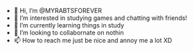 - 👋 Hi, I’m @MYRABTSFOREVER
- 👀 I’m interested in studying games and chatting with friends!
- 🌱 I’m currently learning things in study
- 💞️ I’m looking to collabornate on nothin
- 📫 How to reach me just be nice and annoy me a lot XD

<!SNAKES AND BTS ARMY FOREVER!!!
MYRABTSFOREVER/MYRABTSFOREVER is a ✨ special ✨ repository because its `README.md` (this file) appears on your GitHub profile.
You can click the Preview link to take a look at your changes.
--->
